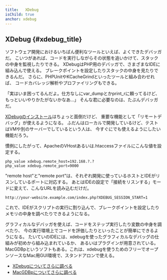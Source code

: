 ```yaml
---
title:   XDebug
isChild: true
anchor: xdebug
---
```


## XDebug {#xdebug_title}

ソフトウェア開発におけるいちばん便利なツールといえば、よくできたデバッガだ。
こいつがあれば、コードを実行しながらその状態を追いかけて、スタックの中身を監視したりできる。
XDebugはPHP用のデバッガで、さまざまなIDEに組み込んで使える。
ブレークポイントを設定したりスタックの中身を見たりできるんだ。
さらに、PHPUnitやKCacheGrindといったツールと組み合わせれば、
コードカバレッジ解析やプロファイリングもできる。

「実はいま困ってるんだよ。仕方なしにvar_dumpとかprint_rに頼ってるけど、もっといいやりかたがないかなあ…」
そんな君に必要なのは、たぶんデバッガだ。

[XDebugのインストール][xdebug-install]はちょっと面倒だけど、
重要な機能として「リモートデバッグ」が使えるようになる。
ふだんはローカルで開発しているけど、テストはVMや別のサーバーでしているという人は、
今すぐにでも使えるようにしたい機能だろう。

慣例にしたがって、ApacheのVHostあるいは.htaccessファイルにこんな値を設定する。

    php_value xdebug.remote_host=192.168.?.?
    php_value xdebug.remote_port=9000

"remote host"と"remote port"は、それぞれ開発に使っているホストとIDEがリスンしているポートに対応する。
あとはIDEの設定で「接続をリスンする」モードに変えて、こんなURLを読み込むだけだ。

    http://your-website.example.com/index.php?XDEBUG_SESSION_START=1

これで、IDEがスクリプトの実行に割り込んで、ブレークポイントを設定したり
メモリの中身を調べたりできるようになる。

グラフィカルなデバッガを使えば、コードをステップ実行したり変数の中身を調べたり、
今の実行環境上でコードを評価したりといったことが簡単にできるようになる。
たいていのIDEには、xdebugを使ったグラフィカルなデバッグの仕組みが初めから組み込まれているか、
あるいはプラグインが用意されている。
MacGDBpというソフトもある。これは、xdebugを使うためのフリーでオープンソースなMac用GUI環境で、スタンドアロンで使える。

 * [XDebugについてさらに調べる][xdebug-docs]
 * [MacGDBpについてさらに調べる][macgdbp-install]

[xdebug-docs]: http://xdebug.org/docs/
[xdebug-install]: http://xdebug.org/docs/install
[macgdbp-install]: http://www.bluestatic.org/software/macgdbp/
